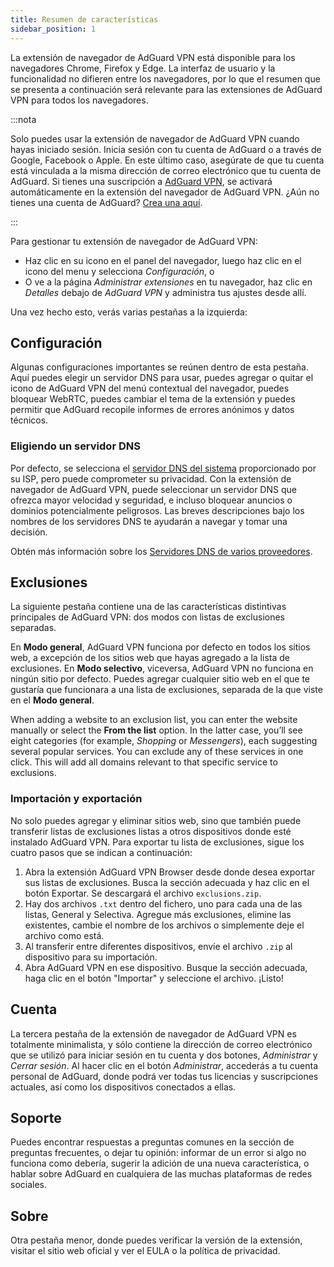 ```yaml
---
title: Resumen de características
sidebar_position: 1
---
```


La extensión de navegador de AdGuard VPN está disponible para los navegadores Chrome, Firefox y Edge. La interfaz de usuario y la funcionalidad no difieren entre los navegadores, por lo que el resumen que se presenta a continuación será relevante para las extensiones de AdGuard VPN para todos los navegadores.

:::nota

Solo puedes usar la extensión de navegador de AdGuard VPN cuando hayas iniciado sesión. Inicia sesión con tu cuenta de AdGuard o a través de Google, Facebook o Apple. En este último caso, asegúrate de que tu cuenta está vinculada a la misma dirección de correo electrónico que tu cuenta de AdGuard. Si tienes una suscripción a [AdGuard VPN](/general/subscription), se activará automáticamente en la extensión del navegador de AdGuard VPN. ¿Aún no tienes una cuenta de AdGuard? [Crea una aquí](https://auth.adguard.com/registration.html).

:::

Para gestionar tu extensión de navegador de AdGuard VPN:

- Haz clic en su icono en el panel del navegador, luego haz clic en el icono del menu y selecciona *Configuración*, o
- O ve a la página *Administrar extensiones* en tu navegador, haz clic en *Detalles* debajo de *AdGuard VPN* y administra tus ajustes desde allí.

Una vez hecho esto, verás varias pestañas a la izquierda:

## Configuración

Algunas configuraciones importantes se reúnen dentro de esta pestaña. Aquí puedes elegir un servidor DNS para usar, puedes agregar o quitar el icono de AdGuard VPN del menú contextual del navegador, puedes bloquear WebRTC, puedes cambiar el tema de la extensión y puedes permitir que AdGuard recopile informes de errores anónimos y datos técnicos.

### Eligiendo un servidor DNS

Por defecto, se selecciona el [servidor DNS del sistema](https://adguard-dns.io/kb/general/dns-filtering/#what-is-dns) proporcionado por su ISP, pero puede comprometer su privacidad. Con la extensión de navegador de AdGuard VPN, puede seleccionar un servidor DNS que ofrezca mayor velocidad y seguridad, e incluso bloquear anuncios o dominios potencialmente peligrosos. Las breves descripciones bajo los nombres de los servidores DNS te ayudarán a navegar y tomar una decisión.

Obtén más información sobre los [Servidores DNS de varios proveedores](https://adguard-dns.io/kb/general/dns-providers/).

## Exclusiones

La siguiente pestaña contiene una de las características distintivas principales de AdGuard VPN: dos modos con listas de exclusiones separadas.

En **Modo general**, AdGuard VPN funciona por defecto en todos los sitios web, a excepción de los sitios web que hayas agregado a la lista de exclusiones. En **Modo selectivo**, viceversa, AdGuard VPN no funciona en ningún sitio por defecto. Puedes agregar cualquier sitio web en el que te gustaría que funcionara a una lista de exclusiones, separada de la que viste en el **Modo general**.

When adding a website to an exclusion list, you can enter the website manually or select the **From the list** option. In the latter case, you’ll see eight categories (for example, *Shopping* or *Messengers*), each suggesting several popular services. You can exclude any of these services in one click. This will add all domains relevant to that specific service to exclusions.

### Importación y exportación

No solo puedes agregar y eliminar sitios web, sino que también puede transferir listas de exclusiones listas a otros dispositivos donde esté instalado AdGuard VPN. Para exportar tu lista de exclusiones, sigue los cuatro pasos que se indican a continuación:

1. Abra la extensión AdGuard VPN Browser desde donde desea exportar sus listas de exclusiones. Busca la sección adecuada y haz clic en el botón Exportar. Se descargará el archivo `exclusions.zip`.
1. Hay dos archivos `.txt` dentro del fichero, uno para cada una de las listas, General y Selectiva. Agregue más exclusiones, elimine las existentes, cambie el nombre de los archivos o simplemente deje el archivo como está.
1. Al transferir entre diferentes dispositivos, envíe el archivo `.zip` al dispositivo para su importación.
1. Abra AdGuard VPN en ese dispositivo. Busque la sección adecuada, haga clic en el botón "Importar" y seleccione el archivo. ¡Listo!

## Cuenta

La tercera pestaña de la extensión de navegador de AdGuard VPN es totalmente minimalista, y sólo contiene la dirección de correo electrónico que se utilizó para iniciar sesión en tu cuenta y dos botones, *Administrar* y *Cerrar sesión*. Al hacer clic en el botón *Administrar*, accederás a tu cuenta personal de AdGuard, donde podrá ver todas tus licencias y suscripciones actuales, así como los dispositivos conectados a ellas.

## Soporte

Puedes encontrar respuestas a preguntas comunes en la sección de preguntas frecuentes, o dejar tu opinión: informar de un error si algo no funciona como debería, sugerir la adición de una nueva característica, o hablar sobre AdGuard en cualquiera de las muchas plataformas de redes sociales.

## Sobre

Otra pestaña menor, donde puedes verificar la versión de la extensión, visitar el sitio web oficial y ver el EULA o la política de privacidad.
